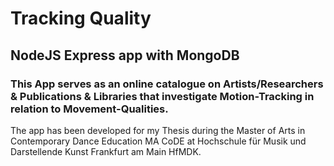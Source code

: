 # Tracking Quality

## NodeJS Express app with MongoDB

### This App serves as an online catalogue on Artists/Researchers & Publications & Libraries that investigate __Motion-Tracking__ in relation to __Movement-Qualities__. 
The app has been developed for my Thesis during the Master of Arts in Contemporary Dance Education MA CoDE
at Hochschule für Musik und Darstellende Kunst Frankfurt am Main HfMDK.
